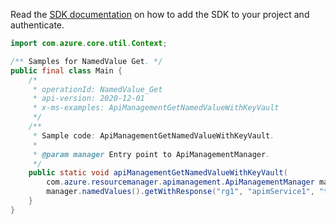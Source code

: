Read the [SDK documentation](https://github.com/Azure/azure-sdk-for-java/blob/azure-resourcemanager-apimanagement_1.0.0-beta.2/sdk/apimanagement/azure-resourcemanager-apimanagement/README.md) on how to add the SDK to your project and authenticate.

```java
import com.azure.core.util.Context;

/** Samples for NamedValue Get. */
public final class Main {
    /*
     * operationId: NamedValue_Get
     * api-version: 2020-12-01
     * x-ms-examples: ApiManagementGetNamedValueWithKeyVault
     */
    /**
     * Sample code: ApiManagementGetNamedValueWithKeyVault.
     *
     * @param manager Entry point to ApiManagementManager.
     */
    public static void apiManagementGetNamedValueWithKeyVault(
        com.azure.resourcemanager.apimanagement.ApiManagementManager manager) {
        manager.namedValues().getWithResponse("rg1", "apimService1", "testprop6", Context.NONE);
    }
}
```
